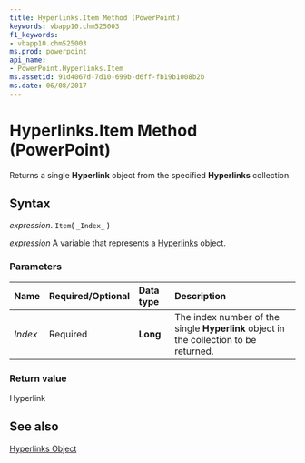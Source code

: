 ```yaml
---
title: Hyperlinks.Item Method (PowerPoint)
keywords: vbapp10.chm525003
f1_keywords:
- vbapp10.chm525003
ms.prod: powerpoint
api_name:
- PowerPoint.Hyperlinks.Item
ms.assetid: 91d4067d-7d10-699b-d6ff-fb19b1008b2b
ms.date: 06/08/2017
---
```



# Hyperlinks.Item Method (PowerPoint)

Returns a single  **Hyperlink** object from the specified **Hyperlinks** collection.


## Syntax

 _expression_. `Item`( `_Index_` )

 _expression_ A variable that represents a [Hyperlinks](./PowerPoint.Hyperlinks.md) object.


### Parameters



|Name|Required/Optional|Data type|Description|
|:-----|:-----|:-----|:-----|
| _Index_|Required|**Long**|The index number of the single  **Hyperlink** object in the collection to be returned.|

### Return value

Hyperlink


## See also


[Hyperlinks Object](PowerPoint.Hyperlinks.md)

